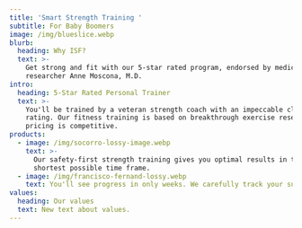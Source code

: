 ```yaml
---
title: 'Smart Strength Training '
subtitle: For Baby Boomers
image: /img/blueslice.webp
blurb:
  heading: Why ISF?
  text: >-
    Get strong and fit with our 5-star rated program, endorsed by medical
    researcher Anne Moscona, M.D. 
intro:
  heading: 5-Star Rated Personal Trainer
  text: >-
    You'll be trained by a veteran strength coach with an impeccable client
    rating. Our fitness training is based on breakthrough exercise research. Our
    pricing is competitive. 
products:
  - image: /img/socorro-lossy-image.webp
    text: >-
      Our safety-first strength training gives you optimal results in the
      shortest possible time frame.
  - image: /img/francisco-fernand-lossy.webp
    text: You'll see progress in only weeks. We carefully track your success.
values:
  heading: Our values
  text: New text about values.
---
```



